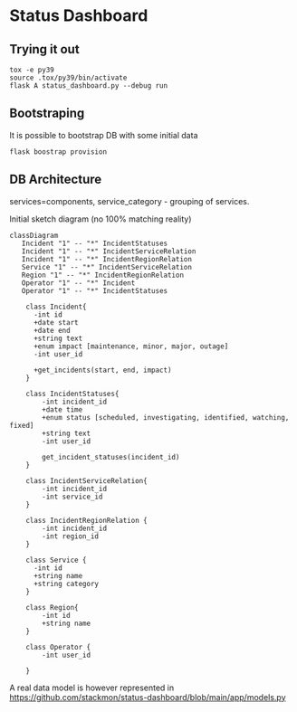 # Status Dashboard

## Trying it out

```
tox -e py39
source .tox/py39/bin/activate
flask A status_dashboard.py --debug run
```

## Bootstraping

It is possible to bootstrap DB with some initial data

```
flask boostrap provision
```

## DB Architecture

services=components, service_category - grouping of services.


Initial sketch diagram (no 100% matching reality)

```mermaid
classDiagram
   Incident "1" -- "*" IncidentStatuses
   Incident "1" -- "*" IncidentServiceRelation
   Incident "1" -- "*" IncidentRegionRelation
   Service "1" -- "*" IncidentServiceRelation
   Region "1" -- "*" IncidentRegionRelation
   Operator "1" -- "*" Incident
   Operator "1" -- "*" IncidentStatuses

    class Incident{
      -int id
      +date start
      +date end
      +string text
      +enum impact [maintenance, minor, major, outage]
      -int user_id

      +get_incidents(start, end, impact)
    }

    class IncidentStatuses{
        -int incident_id
        +date time
        +enum status [scheduled, investigating, identified, watching, fixed]
        +string text
        -int user_id

        get_incident_statuses(incident_id)
    }

    class IncidentServiceRelation{
        -int incident_id
        -int service_id
    }

    class IncidentRegionRelation {
        -int incident_id
        -int region_id
    }

    class Service {
      -int id
      +string name
      +string category
    }

    class Region{
        -int id
        +string name
    }

    class Operator {
        -int user_id
        
    }
```

A real data model is however represented in https://github.com/stackmon/status-dashboard/blob/main/app/models.py
